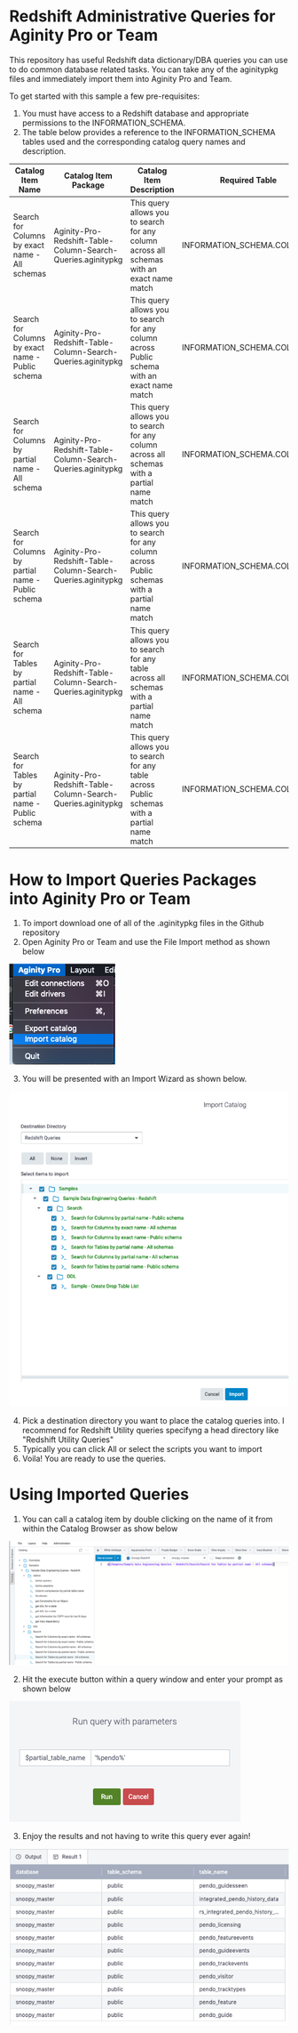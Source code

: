 # Redshift Administrative Queries for Aginity Pro or Team

This repository has useful Redshift data dictionary/DBA queries you can use to do common database related tasks. You can take any of the aginitypkg files and immediately import them into Aginity Pro and Team.


To get started with this sample a few pre-requisites:

1. You must have access to a Redshift database and appropriate permissions to the INFORMATION_SCHEMA.
2. The table below provides a reference to the INFORMATION_SCHEMA tables used and the corresponding catalog query names and description.

|Catalog Item Name               |Catalog Item Package            |Catalog Item Description            | Required Table     |
|--------------------------      |--------------------------------|------------------------------------|--------------------|
|Search for Columns by exact name - All schemas        |Aginity-Pro-Redshift-Table-Column-Search-Queries.aginitypkg| This query allows you to search for any column across all schemas with an exact name match|INFORMATION_SCHEMA.COLUMNS|
|Search for Columns by exact name - Public schema|Aginity-Pro-Redshift-Table-Column-Search-Queries.aginitypkg| This query allows you to search for any column across Public schema with an exact name match|INFORMATION_SCHEMA.COLUMNS|
|Search for Columns by partial name - All schema|Aginity-Pro-Redshift-Table-Column-Search-Queries.aginitypkg| This query allows you to search for any column across all schemas with a partial name match|INFORMATION_SCHEMA.COLUMNS|
|Search for Columns by partial name - Public schema|Aginity-Pro-Redshift-Table-Column-Search-Queries.aginitypkg| This query allows you to search for any column across Public schemas with a partial name match|INFORMATION_SCHEMA.COLUMNS|
|Search for Tables by partial name - All schema|Aginity-Pro-Redshift-Table-Column-Search-Queries.aginitypkg| This query allows you to search for any table across all schemas with a partial name match|INFORMATION_SCHEMA.COLUMNS|
|Search for Tables by partial name - Public schema|Aginity-Pro-Redshift-Table-Column-Search-Queries.aginitypkg| This query allows you to search for any table across Public schemas with a partial name match|INFORMATION_SCHEMA.COLUMNS|
    
# How to Import Queries Packages into Aginity Pro or Team

1. To import download one of all of the <name>.aginitypkg files in the Github repository
2. Open Aginity Pro or Team and use the File Import method as shown below

![File Import Image!](/images/importPkg.png "Import Aginity Catalog Package")

3. You will be presented with an Import Wizard as shown below.

![File Import Wizard!](/images/ImportWiz.png "Import Aginity Catalog Package Wizard")

4. Pick a destination directory you want to place the catalog queries into.  I recommend for Redshift Utility queries specifyng a head directory like "Redshift Utility Queries"
5. Typically you can click All or select the scripts you want to import
6. Voila!  You are ready to use the queries.

# Using Imported Queries

1. You can call a catalog item by double clicking on the name of it from within the Catalog Browser as show below

![Reference Catalog!](/images/dblClick.png "Call Catalog")

2. Hit the execute button within a query window and enter your prompt as shown below

![Parameter!](/images/pickParam.png "Enter Parameter")

3. Enjoy the results and not having to write this query ever again!

![View Results!](/images/viewResult.png "View Results")
